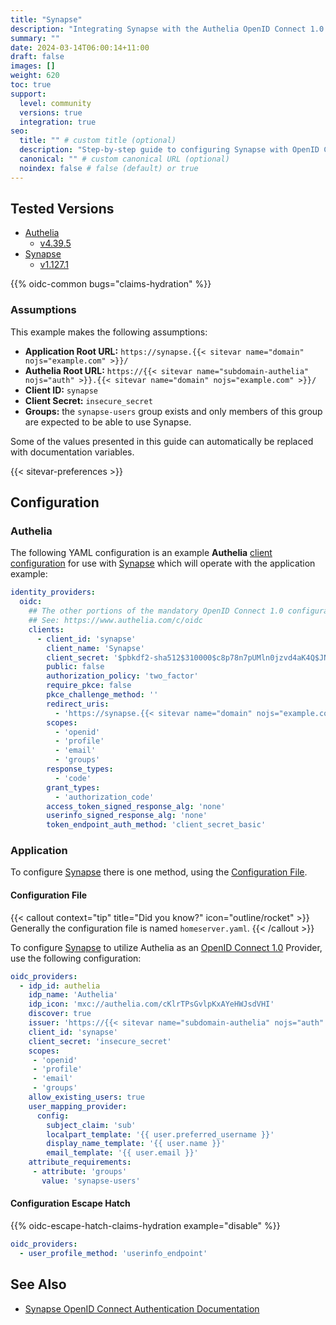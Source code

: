 ```yaml
---
title: "Synapse"
description: "Integrating Synapse with the Authelia OpenID Connect 1.0 Provider."
summary: ""
date: 2024-03-14T06:00:14+11:00
draft: false
images: []
weight: 620
toc: true
support:
  level: community
  versions: true
  integration: true
seo:
  title: "" # custom title (optional)
  description: "Step-by-step guide to configuring Synapse with OpenID Connect 1.0 for secure SSO. Enhance your login flow using Authelia’s modern identity management."
  canonical: "" # custom canonical URL (optional)
  noindex: false # false (default) or true
---
```


## Tested Versions

- [Authelia]
  - [v4.39.5](https://github.com/authelia/authelia/releases/tag/v4.39.5)
- [Synapse]
  - [v1.127.1](https://github.com/element-hq/synapse/releases/tag/v1.127.1)

{{% oidc-common bugs="claims-hydration" %}}

### Assumptions

This example makes the following assumptions:

- __Application Root URL:__ `https://synapse.{{< sitevar name="domain" nojs="example.com" >}}/`
- __Authelia Root URL:__ `https://{{< sitevar name="subdomain-authelia" nojs="auth" >}}.{{< sitevar name="domain" nojs="example.com" >}}/`
- __Client ID:__ `synapse`
- __Client Secret:__ `insecure_secret`
- __Groups:__ the `synapse-users` group exists and only members of this group are expected to be able to use Synapse.

Some of the values presented in this guide can automatically be replaced with documentation variables.

{{< sitevar-preferences >}}

## Configuration

### Authelia

The following YAML configuration is an example __Authelia__ [client configuration] for use with [Synapse] which will
operate with the application example:

```yaml {title="configuration.yml"}
identity_providers:
  oidc:
    ## The other portions of the mandatory OpenID Connect 1.0 configuration go here.
    ## See: https://www.authelia.com/c/oidc
    clients:
      - client_id: 'synapse'
        client_name: 'Synapse'
        client_secret: '$pbkdf2-sha512$310000$c8p78n7pUMln0jzvd4aK4Q$JNRBzwAo0ek5qKn50cFzzvE9RXV88h1wJn5KGiHrD0YKtZaR/nCb2CJPOsKaPK0hjf.9yHxzQGZziziccp6Yng'  # The digest of 'insecure_secret'.
        public: false
        authorization_policy: 'two_factor'
        require_pkce: false
        pkce_challenge_method: ''
        redirect_uris:
          - 'https://synapse.{{< sitevar name="domain" nojs="example.com" >}}/_synapse/client/oidc/callback'
        scopes:
          - 'openid'
          - 'profile'
          - 'email'
          - 'groups'
        response_types:
          - 'code'
        grant_types:
          - 'authorization_code'
        access_token_signed_response_alg: 'none'
        userinfo_signed_response_alg: 'none'
        token_endpoint_auth_method: 'client_secret_basic'
```

### Application

To configure [Synapse] there is one method, using the [Configuration File](#configuration-file).

#### Configuration File

{{< callout context="tip" title="Did you know?" icon="outline/rocket" >}}
Generally the configuration file is named `homeserver.yaml`.
{{< /callout >}}

To configure [Synapse] to utilize Authelia as an [OpenID Connect 1.0] Provider, use the following configuration:

```yaml {title="homeserver.yaml"}
oidc_providers:
  - idp_id: authelia
    idp_name: 'Authelia'
    idp_icon: 'mxc://authelia.com/cKlrTPsGvlpKxAYeHWJsdVHI'
    discover: true
    issuer: 'https://{{< sitevar name="subdomain-authelia" nojs="auth" >}}.{{< sitevar name="domain" nojs="example.com" >}}'
    client_id: 'synapse'
    client_secret: 'insecure_secret'
    scopes:
     - 'openid'
     - 'profile'
     - 'email'
     - 'groups'
    allow_existing_users: true
    user_mapping_provider:
      config:
        subject_claim: 'sub'
        localpart_template: '{{ user.preferred_username }}'
        display_name_template: '{{ user.name }}'
        email_template: '{{ user.email }}'
    attribute_requirements:
     - attribute: 'groups'
       value: 'synapse-users'
```

#### Configuration Escape Hatch

{{% oidc-escape-hatch-claims-hydration example="disable" %}}

```yaml
oidc_providers:
  - user_profile_method: 'userinfo_endpoint'
```

## See Also

- [Synapse OpenID Connect Authentication Documentation](https://matrix-org.github.io/synapse/latest/openid.html)

[Authelia]: https://www.authelia.com
[Synapse]: https://github.com/matrix-org/synapse
[OpenID Connect 1.0]: ../../../openid-connect/introduction.md
[client configuration]: ../../../../configuration/identity-providers/openid-connect/clients.md
